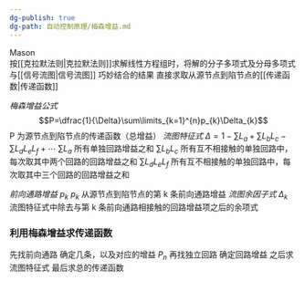 ```yaml
---
dg-publish: true
dg-path: 自动控制原理/梅森增益.md
---
```

Mason  
按[[克拉默法则\|克拉默法则]]求解线性方程组时，将解的分子多项式及分母多项式与[[信号流图\|信号流图]] 巧妙结合的结果
直接求取从源节点到陷节点的[[传递函数\|传递函数]]

*梅森增益公式*
$$P=\dfrac{1}{\Delta}\sum\limits_{k=1}^{n}p_{k}\Delta_{k}$$
P 为源节点到陷节点的传递函数（总增益）
*流图特征式*
$\Delta=1-\sum L_{a}+\sum L_{b}L_{c}-\sum L_{d}L_{e}L_{f}+\cdots$
$\sum L_{a}$   所有单独回路增益之和
$\sum L_{b}L_{c}$  所有互不相接触的单独回路中，每次取其中两个回路的回路增益之和
$\sum L_{d}L_{e}L_{f}$  所有互不相接触的单独回路中，每次取其中三个回路的回路增益之和

*前向通路增益*   $p_{k}$
$p_{k}$  从源节点到陷节点的第 k 条前向通路增益
*流图余因子式*  $\Delta_{k}$  
流图特征式中除去与第 k 条前向通路相接触的回路增益项之后的余项式

### 利用梅森增益求传递函数
先找前向通路
	确定几条，以及对应的增益 $P_{n}$
再找独立回路
	确定回路增益
之后求流图特征式
最后求总的传递函数



